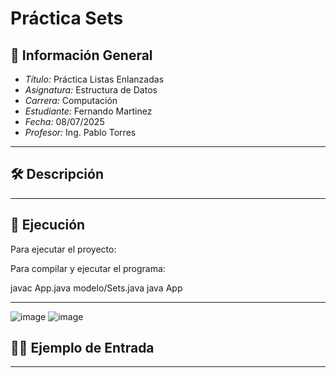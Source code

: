 # Práctica Sets

## 📌 Información General

- *Título:* Práctica Listas Enlanzadas
- *Asignatura:* Estructura de Datos
- *Carrera:* Computación
- *Estudiante:* Fernando Martinez
- *Fecha:* 08/07/2025
- *Profesor:* Ing. Pablo Torres

---

## 🛠 Descripción


---
## 🚀 Ejecución

Para ejecutar el proyecto:

Para compilar y ejecutar el programa:

javac App.java modelo/Sets.java
java App



---
![image](https://github.com/user-attachments/assets/63fe4130-8bbc-4cdd-b5eb-3956e8cb0990)
![image](https://github.com/user-attachments/assets/a3aa0ae1-a7e6-4f9b-bf99-c85a5ebb0c90)


## 🧑‍💻 Ejemplo de Entrada





---



